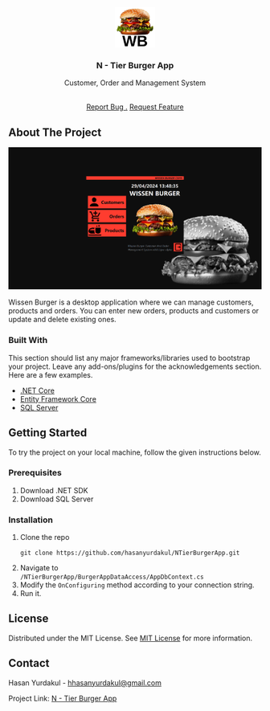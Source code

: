 <br/>
<div align="center">
<a href="https://github.com/ShaanCoding/ReadME-Generator">
<img src="https://raw.githubusercontent.com/hasanyurdakul/hasanyurdakul/main/static/NTierBurgerApp/WB.png" alt="Logo" width="80" height="80">
</a>
<h3 align="center">N - Tier Burger App</h3>
<p align="center">
Customer, Order and Management System

<br/>
<br/>
  
<a href="https://github.com/hasanyurdakul/NTierBurgerApp/issues/new?labels=bug&template=bug-report---.md">Report Bug .</a>
<a href="https://github.com/hasanyurdakul/NTierBurgerApp/issues/new?labels=enhancement&template=feature-request---.md">Request Feature</a>
</p>
</div>

 ## About The Project

![Product Screenshot](https://raw.githubusercontent.com/hasanyurdakul/hasanyurdakul/main/static/NTierBurgerApp/main_menu.png)

Wissen Burger is a desktop application where we can manage customers, products and orders. You can enter new orders, products and customers or update and delete existing ones.
 ### Built With

This section should list any major frameworks/libraries used to bootstrap your project. Leave any add-ons/plugins for the acknowledgements section. Here are a few examples.

- [.NET Core](https://dotnet.microsoft.com/en-us/)
- [Entity Framework Core](https://learn.microsoft.com/en-us/ef/core/)
- [SQL Server](https://www.microsoft.com/tr-tr/sql-server/sql-server-2022)
 ## Getting Started

To try the project on your local machine, follow the given instructions below.
 ### Prerequisites

1. Download .NET SDK
2. Download SQL Server
 ### Installation

1. Clone the repo
   ```
   git clone https://github.com/hasanyurdakul/NTierBurgerApp.git
   ```
2. Navigate to  
 `/NTierBurgerApp/BurgerAppDataAccess/AppDbContext.cs`
3. Modify the `OnConfiguring` method according to your connection string.
4. Run it.
   

 ## License

Distributed under the MIT License. See [MIT License](https://opensource.org/licenses/MIT) for more information.
 ## Contact

Hasan Yurdakul -  hhasanyurdakul@gmail.com

Project Link: [N - Tier Burger App](https://github.com/hasanyurdakul/NTierBurgerApp)
